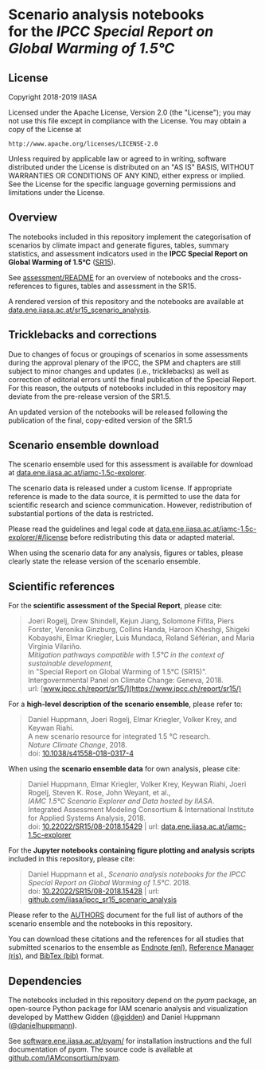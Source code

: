 # Scenario analysis notebooks <br />for the *IPCC Special Report on Global Warming of 1.5°C*

## License

Copyright 2018-2019 IIASA

Licensed under the Apache License, Version 2.0 (the "License");
you may not use this file except in compliance with the License.
You may obtain a copy of the License at

    http://www.apache.org/licenses/LICENSE-2.0

Unless required by applicable law or agreed to in writing, software
distributed under the License is distributed on an "AS IS" BASIS,
WITHOUT WARRANTIES OR CONDITIONS OF ANY KIND, either express or implied.
See the License for the specific language governing permissions and
limitations under the License.

## Overview

The notebooks included in this repository implement the categorisation of
scenarios by climate impact and generate figures, tables, summary statistics,
and assessment indicators used in the **IPCC Special Report on Global Warming
of 1.5°C** ([SR15](http://www.ipcc.ch/report/sr15/)).

See [assessment/README](assessment/README.md) for an overview of notebooks
and the cross-references to figures, tables and assessment in the SR15.

A rendered version of this repository and the notebooks are available at
[data.ene.iiasa.ac.at/sr15_scenario_analysis](https://data.ene.iiasa.ac.at/sr15_scenario_analysis).

## Tricklebacks and corrections

Due to changes of focus or groupings of scenarios in some assessments
during the approval plenary of the IPCC, the SPM and chapters
are still subject to minor changes and updates (i.e., tricklebacks)
as well as correction of editorial errors until the final publication
of the Special Report. For this reason, the outputs of notebooks included in
this repository may deviate from the pre-release version of the SR1.5.

An updated version of the notebooks will be released following the
publication of the final, copy-edited version of the SR1.5

## Scenario ensemble download

The scenario ensemble used for this assessment is available for download
at [data.ene.iiasa.ac.at/iamc-1.5c-explorer](https://data.ene.iiasa.ac.at/iamc-1.5c-explorer).

The scenario data is released under a custom license.
If appropriate reference is made to the data source, it is permitted to use
the data for scientific research and science communication.
However, redistribution of substantial portions of the data is restricted.

Please read the guidelines and legal code
at [data.ene.iiasa.ac.at/iamc-1.5c-explorer/#/license](https://data.ene.iiasa.ac.at/iamc-1.5c-explorer/#/license)
before redistributing this data or adapted material.

When using the scenario data for any analysis, figures or tables,
please clearly state the release version of the scenario ensemble.

## Scientific references

For the **scientific assessment of the Special Report**, please cite:
> Joeri Rogelj, Drew Shindell, Kejun Jiang,
> Solomone Fifita, Piers Forster, Veronika Ginzburg, Collins Handa,
> Haroon Kheshgi, Shigeki Kobayashi, Elmar Kriegler, Luis Mundaca,
> Roland Séférian, and Maria Virginia Vilariño.  
> *Mitigation pathways compatible with 1.5°C
> in the context of sustainable development*,  
> in "Special Report on Global Warming of 1.5°C (SR15)".
> Intergovernmental Panel on Climate Change: Geneva, 2018.  
> url: [www.ipcc.ch/report/sr15/](https://www.ipcc.ch/report/sr15/)

For a **high-level description of the scenario ensemble**, please refer to:
> Daniel Huppmann, Joeri Rogelj, Elmar Kriegler, Volker Krey, and Keywan Riahi.  
> A new scenario resource for integrated 1.5 °C research.  
> *Nature Climate Change*, 2018.  
> doi: [10.1038/s41558-018-0317-4](https://doi.org/10.1038/s41558-018-0317-4)

When using the **scenario ensemble data** for own analysis, please cite:
> Daniel Huppmann, Elmar Kriegler, Volker Krey, Keywan Riahi, Joeri Rogelj,
> Steven K. Rose, John Weyant, et al.,  
> *IAMC 1.5°C Scenario Explorer and Data hosted by IIASA*.  
> Integrated Assessment Modeling Consortium & International Institute for Applied Systems Analysis, 2018.  
> doi: [10.22022/SR15/08-2018.15429](https://doi.org/10.22022/SR15/08-2018.15429) |
> url: [data.ene.iiasa.ac.at/iamc-1.5c-explorer](https://data.ene.iiasa.ac.at/iamc-1.5c-explorer)

For the **Jupyter notebooks containing figure plotting and analysis scripts**
included in this repository, please cite:
> Daniel Huppmann et al.,
> *Scenario analysis notebooks for the IPCC Special Report on Global Warming of 1.5°C*. 2018.  
> doi: [10.22022/SR15/08-2018.15428](https://doi.org/10.22022/SR15/08-2018.15428) |
> url: [github.com/iiasa/ipcc_sr15_scenario_analysis](https://github.com/iiasa/ipcc_sr15_scenario_analysis)

Please refer to the [AUTHORS](AUTHORS.md) document for the full list of authors
of the scenario ensemble and the notebooks in this repository.

You can download these citations and the references
for all studies that submitted scenarios to the ensemble
as [Endnote (enl)](bibliography/iamc_1.5c_scenario_data.enl),
[Reference Manager (ris)](bibliography/iamc_1.5c_scenario_data.ris),
and [BibTex (bib)](bibliography/iamc_1.5c_scenario_data.bib) format.

## Dependencies

The notebooks included in this repository depend on the *pyam* package,
an open-source Python package for IAM scenario analysis and visualization
developed by Matthew Gidden ([@gidden](https://github.com/gidden))
and Daniel Huppmann ([@danielhuppmann](https://github.com/danielhuppmann/)).

See [software.ene.iiasa.ac.at/pyam/](https://software.ene.iiasa.ac.at/pyam/)
for installation instructions and the full documentation of *pyam*.
The source code is available at [github.com/IAMconsortium/pyam](https://github.com/IAMconsortium/pyam).

